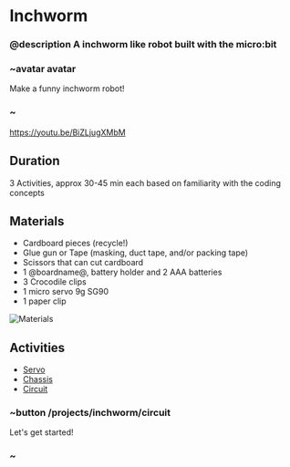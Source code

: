 
# Inchworm

### @description A inchworm like robot built with the micro:bit

### ~avatar avatar

Make a funny inchworm robot!

### ~

https://youtu.be/BiZLjugXMbM

## Duration

3 Activities, approx 30-45 min each based on familiarity with the coding concepts

## Materials

* Cardboard pieces (recycle!)
* Glue gun or Tape (masking, duct tape, and/or packing tape)
* Scissors that can cut cardboard
* 1 @boardname@, battery holder and 2 AAA batteries
* 3 Crocodile clips
* 1 micro servo 9g SG90
* 1 paper clip

![Materials](/static/mb/projects/inchworm/materials.jpg)

## Activities

* [Servo](/projects/inchworm/servo)  
* [Chassis](/projects/inchworm/chassis)  
* [Circuit](/projects/inchworm/circuit)  

### ~button /projects/inchworm/circuit

Let's get started!

### ~
